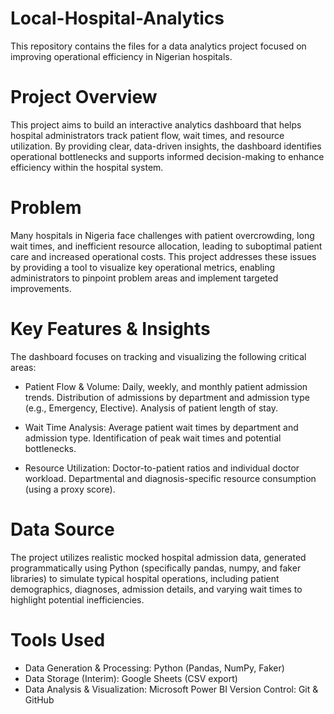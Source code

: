 # Local-Hospital-Analytics
This repository contains the files for a data analytics project focused on improving operational efficiency in Nigerian hospitals.
# Project Overview
This project aims to build an interactive analytics dashboard that helps hospital administrators track patient flow, wait times, and resource utilization. By providing clear, data-driven insights, the dashboard identifies operational bottlenecks and supports informed decision-making to enhance efficiency within the hospital system.
# Problem
Many hospitals in Nigeria face challenges with patient overcrowding, long wait times, and inefficient resource allocation, leading to suboptimal patient care and increased operational costs. This project addresses these issues by providing a tool to visualize key operational metrics, enabling administrators to pinpoint problem areas and implement targeted improvements.
# Key Features & Insights
The dashboard focuses on tracking and visualizing the following critical areas:

- Patient Flow & Volume:
Daily, weekly, and monthly patient admission trends.
Distribution of admissions by department and admission type (e.g., Emergency, Elective).
Analysis of patient length of stay.

- Wait Time Analysis:
Average patient wait times by department and admission type.
Identification of peak wait times and potential bottlenecks.

- Resource Utilization:
Doctor-to-patient ratios and individual doctor workload.
Departmental and diagnosis-specific resource consumption (using a proxy score).

# Data Source
The project utilizes realistic mocked hospital admission data, generated programmatically using Python (specifically pandas, numpy, and faker libraries) to simulate typical hospital operations, including patient demographics, diagnoses, admission details, and varying wait times to highlight potential inefficiencies.

# Tools Used
- Data Generation & Processing: Python (Pandas, NumPy, Faker)
- Data Storage (Interim): Google Sheets (CSV export)
- Data Analysis & Visualization: Microsoft Power BI
Version Control: Git & GitHub
